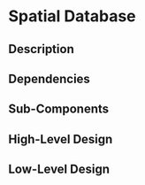 # Spatial Database

## Description

## Dependencies

## Sub-Components

## High-Level Design

## Low-Level Design
